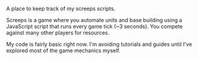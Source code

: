 A place to keep track of my screeps scripts.

Screeps is a game where you automate units and base building using a JavaScript script that runs every game tick (~3 seconds).
You compete against many other players for resources.

My code is fairly basic right now. I'm avoiding tutorials and guides until I've explored most of the game mechanics myself.
